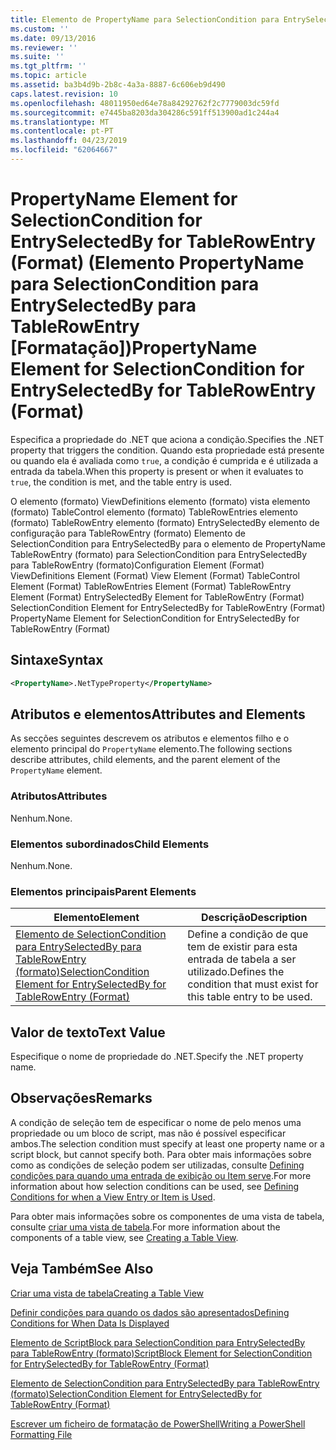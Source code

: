 ```yaml
---
title: Elemento de PropertyName para SelectionCondition para EntrySelectedBy para TableRowEntry (formato) | Documentos da Microsoft
ms.custom: ''
ms.date: 09/13/2016
ms.reviewer: ''
ms.suite: ''
ms.tgt_pltfrm: ''
ms.topic: article
ms.assetid: ba3b4d9b-2b8c-4a3a-8887-6c606eb9d490
caps.latest.revision: 10
ms.openlocfilehash: 48011950ed64e78a84292762f2c7779003dc59fd
ms.sourcegitcommit: e7445ba8203da304286c591ff513900ad1c244a4
ms.translationtype: MT
ms.contentlocale: pt-PT
ms.lasthandoff: 04/23/2019
ms.locfileid: "62064667"
---
```

# <a name="propertyname-element-for-selectioncondition-for-entryselectedby-for-tablerowentry-format"></a><span data-ttu-id="5adf7-102">PropertyName Element for SelectionCondition for EntrySelectedBy for TableRowEntry (Format) (Elemento PropertyName para SelectionCondition para EntrySelectedBy para TableRowEntry [Formatação])</span><span class="sxs-lookup"><span data-stu-id="5adf7-102">PropertyName Element for SelectionCondition for EntrySelectedBy for TableRowEntry (Format)</span></span>

<span data-ttu-id="5adf7-103">Especifica a propriedade do .NET que aciona a condição.</span><span class="sxs-lookup"><span data-stu-id="5adf7-103">Specifies the .NET property that triggers the condition.</span></span> <span data-ttu-id="5adf7-104">Quando esta propriedade está presente ou quando ela é avaliada como `true`, a condição é cumprida e é utilizada a entrada da tabela.</span><span class="sxs-lookup"><span data-stu-id="5adf7-104">When this property is present or when it evaluates to `true`, the condition is met, and the table entry is used.</span></span>

<span data-ttu-id="5adf7-105">O elemento (formato) ViewDefinitions elemento (formato) vista elemento (formato) TableControl elemento (formato) TableRowEntries elemento (formato) TableRowEntry elemento (formato) EntrySelectedBy elemento de configuração para TableRowEntry (formato) Elemento de SelectionCondition para EntrySelectedBy para o elemento de PropertyName TableRowEntry (formato) para SelectionCondition para EntrySelectedBy para TableRowEntry (formato)</span><span class="sxs-lookup"><span data-stu-id="5adf7-105">Configuration Element (Format) ViewDefinitions Element (Format) View Element (Format) TableControl Element (Format) TableRowEntries Element (Format) TableRowEntry Element (Format) EntrySelectedBy Element for TableRowEntry (Format) SelectionCondition Element for EntrySelectedBy for TableRowEntry (Format) PropertyName Element for SelectionCondition for EntrySelectedBy for TableRowEntry (Format)</span></span>

## <a name="syntax"></a><span data-ttu-id="5adf7-106">Sintaxe</span><span class="sxs-lookup"><span data-stu-id="5adf7-106">Syntax</span></span>

```xml
<PropertyName>.NetTypeProperty</PropertyName>
```

## <a name="attributes-and-elements"></a><span data-ttu-id="5adf7-107">Atributos e elementos</span><span class="sxs-lookup"><span data-stu-id="5adf7-107">Attributes and Elements</span></span>

<span data-ttu-id="5adf7-108">As secções seguintes descrevem os atributos e elementos filho e o elemento principal do `PropertyName` elemento.</span><span class="sxs-lookup"><span data-stu-id="5adf7-108">The following sections describe attributes, child elements, and the parent element of the `PropertyName` element.</span></span>

### <a name="attributes"></a><span data-ttu-id="5adf7-109">Atributos</span><span class="sxs-lookup"><span data-stu-id="5adf7-109">Attributes</span></span>

<span data-ttu-id="5adf7-110">Nenhum.</span><span class="sxs-lookup"><span data-stu-id="5adf7-110">None.</span></span>

### <a name="child-elements"></a><span data-ttu-id="5adf7-111">Elementos subordinados</span><span class="sxs-lookup"><span data-stu-id="5adf7-111">Child Elements</span></span>

<span data-ttu-id="5adf7-112">Nenhum.</span><span class="sxs-lookup"><span data-stu-id="5adf7-112">None.</span></span>

### <a name="parent-elements"></a><span data-ttu-id="5adf7-113">Elementos principais</span><span class="sxs-lookup"><span data-stu-id="5adf7-113">Parent Elements</span></span>

|<span data-ttu-id="5adf7-114">Elemento</span><span class="sxs-lookup"><span data-stu-id="5adf7-114">Element</span></span>|<span data-ttu-id="5adf7-115">Descrição</span><span class="sxs-lookup"><span data-stu-id="5adf7-115">Description</span></span>|
|-------------|-----------------|
|[<span data-ttu-id="5adf7-116">Elemento de SelectionCondition para EntrySelectedBy para TableRowEntry (formato)</span><span class="sxs-lookup"><span data-stu-id="5adf7-116">SelectionCondition Element for EntrySelectedBy for TableRowEntry (Format)</span></span>](./selectioncondition-element-for-entryselectedby-for-tablecontrol-format.md)|<span data-ttu-id="5adf7-117">Define a condição de que tem de existir para esta entrada de tabela a ser utilizado.</span><span class="sxs-lookup"><span data-stu-id="5adf7-117">Defines the condition that must exist for this table entry to be used.</span></span>|

## <a name="text-value"></a><span data-ttu-id="5adf7-118">Valor de texto</span><span class="sxs-lookup"><span data-stu-id="5adf7-118">Text Value</span></span>

<span data-ttu-id="5adf7-119">Especifique o nome de propriedade do .NET.</span><span class="sxs-lookup"><span data-stu-id="5adf7-119">Specify the .NET property name.</span></span>

## <a name="remarks"></a><span data-ttu-id="5adf7-120">Observações</span><span class="sxs-lookup"><span data-stu-id="5adf7-120">Remarks</span></span>

<span data-ttu-id="5adf7-121">A condição de seleção tem de especificar o nome de pelo menos uma propriedade ou um bloco de script, mas não é possível especificar ambos.</span><span class="sxs-lookup"><span data-stu-id="5adf7-121">The selection condition must specify at least one property name or a script block, but cannot specify both.</span></span> <span data-ttu-id="5adf7-122">Para obter mais informações sobre como as condições de seleção podem ser utilizadas, consulte [Defining condições para quando uma entrada de exibição ou Item serve](./defining-conditions-for-displaying-data.md).</span><span class="sxs-lookup"><span data-stu-id="5adf7-122">For more information about how selection conditions can be used, see [Defining Conditions for when a View Entry or Item is Used](./defining-conditions-for-displaying-data.md).</span></span>

<span data-ttu-id="5adf7-123">Para obter mais informações sobre os componentes de uma vista de tabela, consulte [criar uma vista de tabela](./creating-a-table-view.md).</span><span class="sxs-lookup"><span data-stu-id="5adf7-123">For more information about the components of a table view, see [Creating a Table View](./creating-a-table-view.md).</span></span>

## <a name="see-also"></a><span data-ttu-id="5adf7-124">Veja Também</span><span class="sxs-lookup"><span data-stu-id="5adf7-124">See Also</span></span>

[<span data-ttu-id="5adf7-125">Criar uma vista de tabela</span><span class="sxs-lookup"><span data-stu-id="5adf7-125">Creating a Table View</span></span>](./creating-a-table-view.md)

[<span data-ttu-id="5adf7-126">Definir condições para quando os dados são apresentados</span><span class="sxs-lookup"><span data-stu-id="5adf7-126">Defining Conditions for When Data Is Displayed</span></span>](./defining-conditions-for-displaying-data.md)

[<span data-ttu-id="5adf7-127">Elemento de ScriptBlock para SelectionCondition para EntrySelectedBy para TableRowEntry (formato)</span><span class="sxs-lookup"><span data-stu-id="5adf7-127">ScriptBlock Element for SelectionCondition for EntrySelectedBy for TableRowEntry (Format)</span></span>](./scriptblock-element-for-selectioncondition-for-entryselectedby-for-tablecontrol-format.md)

[<span data-ttu-id="5adf7-128">Elemento de SelectionCondition para EntrySelectedBy para TableRowEntry (formato)</span><span class="sxs-lookup"><span data-stu-id="5adf7-128">SelectionCondition Element for EntrySelectedBy for TableRowEntry (Format)</span></span>](./selectioncondition-element-for-entryselectedby-for-tablecontrol-format.md)

[<span data-ttu-id="5adf7-129">Escrever um ficheiro de formatação de PowerShell</span><span class="sxs-lookup"><span data-stu-id="5adf7-129">Writing a PowerShell Formatting File</span></span>](./writing-a-powershell-formatting-file.md)
